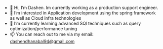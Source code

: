 - 👋 Hi, I’m Dashen. Im currently working as a production support engineer.
- 👀 I’m interested in Application development using the spring framework as well as Cloud infra technologies
- 🌱 I’m currently learning advanced SQl techniques such as query optimization/performance tuning
- 📫 You can reach out to me via my email: dashendhanabal94@gmail.com

<!---
dashendhanabal/dashendhanabal is a ✨ special ✨ repository because its `README.md` (this file) appears on your GitHub profile.
You can click the Preview link to take a look at your changes.
--->
